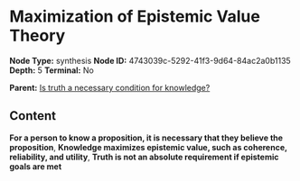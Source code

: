 # Maximization of Epistemic Value Theory

**Node Type:** synthesis
**Node ID:** 4743039c-5292-41f3-9d64-84ac2a0b1135
**Depth:** 5
**Terminal:** No

**Parent:** [Is truth a necessary condition for knowledge?](is-truth-a-necessary-condition-for-knowledge-antithesis-b8a5104b-0864-44e5-a94f-4de38ec7ac19.md)

## Content

**For a person to know a proposition, it is necessary that they believe the proposition**, **Knowledge maximizes epistemic value, such as coherence, reliability, and utility**, **Truth is not an absolute requirement if epistemic goals are met**
